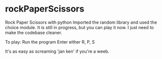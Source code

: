 # rockPaperScissors
Rock  Paper Scissors with python
Imported the random library and used the choice module.
It is still in progress, but you can play it now. I just need to make the codebase cleaner.

To play:
Run the program
Enter either R, P, S

It's as easy as screaming 'jan ken' if you're a weeb.
